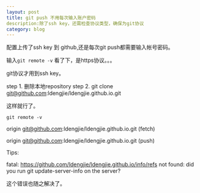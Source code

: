 ```yaml
---
layout: post
title: git push 不用每次输入账户密码
description:除了ssh key，还需检查协议类型，确保为git协议 
category: blog 
---
```


配置上传了ssh key 到 github,还是每次git push都需要输入帐号密码。

输入`git remote -v` 看了下，是https协议。。。

git协议才用到ssh key。

step 1. 删除本地repository
step 2. git clone git@github.com:ldengjie/ldengjie.github.io.git

这样就行了。

`git remote -v`

origin  git@github.com:ldengjie/ldengjie.github.io.git (fetch)

origin  git@github.com:ldengjie/ldengjie.github.io.git (push)


Tips:

fatal: https://github.com/ldengjie/ldengjie.github.io/info/refs not found: did you run git update-server-info on the server?

这个错误也随之解决了。

